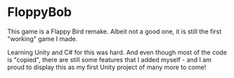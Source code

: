 # FloppyBob

This game is a Flappy Bird remake. Albeit not a good one, it is still the first "working" game I made.

Learning Unity and C# for this was hard. And even though most of the code is "copied", there are still some features that I added myself - and I am proud to display this as my first Unity project of many more to come!
